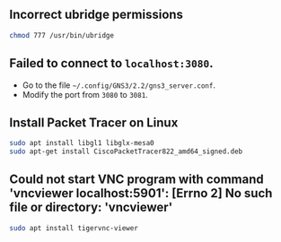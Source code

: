 ## Incorrect ubridge permissions
```bash
chmod 777 /usr/bin/ubridge

```

## Failed to connect to `localhost:3080`.
- Go to the file `~/.config/GNS3/2.2/gns3_server.conf`.
- Modify the port from `3080` to `3081`.


## Install Packet Tracer on Linux
```bash
sudo apt install libgl1 libglx-mesa0
sudo apt-get install CiscoPacketTracer822_amd64_signed.deb

```
## Could not start VNC program with command 'vncviewer localhost:5901': [Errno 2] No such file or directory: 'vncviewer'
```bash
sudo apt install tigervnc-viewer
```
